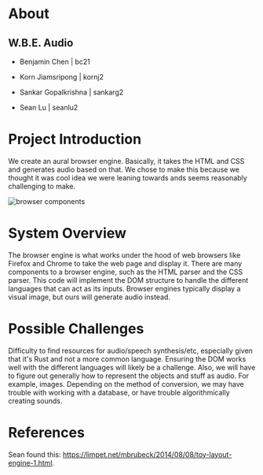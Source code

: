 # About

## W.B.E. Audio

- Benjamin Chen | bc21

- Korn Jiamsripong | kornj2

- Sankar Gopalkrishna | sankarg2

- Sean Lu | seanlu2


# Project Introduction

  We create an aural browser engine. Basically, it takes the HTML and CSS and generates audio based on that. We chose to make this because we thought it was cool idea we were leaning towards ands seems reasonably challenging to make.

![browser components](https://3fxtqy18kygf3on3bu39kh93-wpengine.netdna-ssl.com/wp-content/uploads/2019/11/BrowserEngine.png)

# System Overview

  The browser engine is what works under the hood of web browsers like Firefox and Chrome to take the web page and display it. There are many components to a browser engine, such as the HTML parser and the CSS parser. This code will implement the DOM structure to handle the different languages that can act as its inputs. Browser engines typically display a visual image, but ours will generate audio instead. 

# Possible Challenges
  
  Difficulty to find resources for audio/speech synthesis/etc, especially given that it's Rust and not a more common language. Ensuring the DOM works well with the different languages will likely be a challenge. Also, we will have to figure out generally how to represent the objects and stuff as audio. For example, images. Depending on the method of conversion, we may have trouble with working with a database, or have trouble algorithmically creating sounds.

# References

  Sean found this: https://limpet.net/mbrubeck/2014/08/08/toy-layout-engine-1.html.


